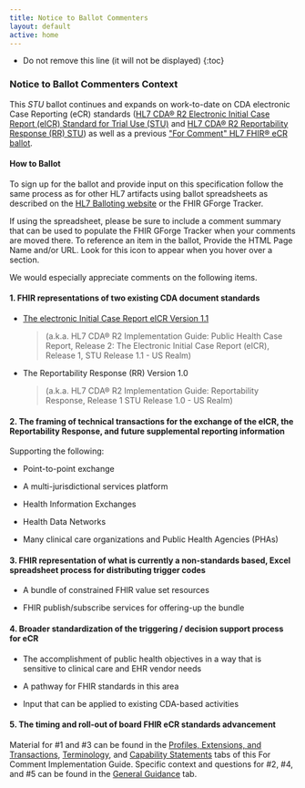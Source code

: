 ```yaml
---
title: Notice to Ballot Commenters
layout: default
active: home
---
```


<!-- { :.no_toc } -->

<!-- TOC  the css styling for this is \pages\assets\css\project.css under 'markdown-toc'-->

* Do not remove this line (it will not be displayed)
{:toc}


<!-- end TOC -->

### Notice to Ballot Commenters Context

This *STU* ballot continues and expands on work-to-date on CDA electronic Case Reporting (eCR) standards (<a href="http://www.hl7.org/implement/standards/product_brief.cfm?product_id=436" rel="nofollow">HL7 CDA® R2 Electronic Initial Case Report (eICR) Standard for Trial Use (STU)</a> and <a href="http://www.hl7.org/implement/standards/product_brief.cfm?product_id=470" rel="nofollow">HL7 CDA® R2 Reportability Response (RR) STU</a>) as well as a previous <a href="http://hl7.org/fhir/uv/ecr/2018Jan/index.html" rel="follow">"For Comment" HL7 FHIR® eCR ballot</a>.

#### How to Ballot

To sign up for the ballot and provide input on this specification follow the
same process as for other HL7 artifacts using ballot spreadsheets as described on the [HL7 Balloting
website](http://www.hl7.org/participate/onlineballoting.cfm?ref=nav) or the FHIR GForge Tracker.

If using the spreadsheet, please be sure to include a comment summary that can be used to populate the FHIR GForge Tracker when your comments are moved there. To reference an item in the ballot, Provide the HTML Page Name and/or
URL. Look for this icon <span class="glyphicon glyphicon-link"></span> to appear when you hover over a section.




We would especially appreciate comments on the following items.

#### 1.  FHIR representations of two existing CDA document standards

  - [The electronic Initial Case Report eICR
    Version 1.1](http://www.hl7.org/implement/standards/product_brief.cfm?product_id=436)

    > (a.k.a. HL7 CDA® R2 Implementation Guide: Public Health Case Report,
    > Release 2: The Electronic Initial Case Report (eICR), Release 1, STU
    > Release 1.1 - US Realm)

  - The Reportability Response (RR) Version 1.0

    > (a.k.a. HL7 CDA® R2 Implementation Guide: Reportability Response,
    > Release 1 STU Release 1.0 - US Realm)

#### 2.  The framing of technical transactions for the exchange of the eICR, the Reportability Response, and future supplemental reporting information

Supporting the following:

  - Point-to-point exchange

  - A multi-jurisdictional services platform

  - Health Information Exchanges

  - Health Data Networks

  - Many clinical care organizations and Public Health Agencies (PHAs)

#### 3.  FHIR representation of what is currently a non-standards based, Excel spreadsheet process for distributing trigger codes

  - A bundle of constrained FHIR value set resources

  - FHIR publish/subscribe services for offering-up the bundle

#### 4.  Broader standardization of the triggering / decision support process for eCR

  - The accomplishment of public health objectives in a way that is
    sensitive to clinical care and EHR vendor needs

  - A pathway for FHIR standards in this area

  - Input that can be applied to existing CDA-based activities

#### 5.  The timing and roll-out of board FHIR eCR standards advancement

Material for \#1 and \#3 can be found in the [Profiles, Extensions, and
Transactions](profiles.html),
[Terminology](terminology.html),
and [Capability
Statements](capstatements.html)
tabs of this For Comment Implementation Guide. Specific context and
questions for \#2, \#4, and \#5 can be found in the [General
Guidance](guidance.html)
tab.

